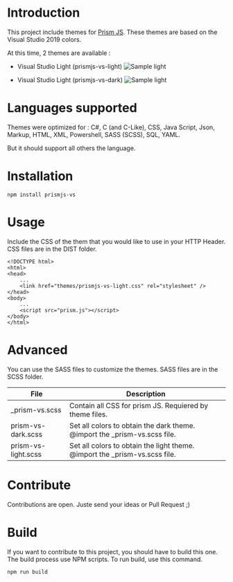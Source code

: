 # Introduction

This project include themes for [Prism JS](https://prismjs.com/). These themes are based on the Visual Studio 2019 colors.

At this time, 2 themes are available :
- Visual Studio Light (prismjs-vs-light)
![Sample light](https://github.com/JeremyJeanson/prismjs-vs/raw/main/Documentation/Images/sample-light.png)

- Visual Studio Light (prismjs-vs-dark)
![Sample light](https://github.com/JeremyJeanson/prismjs-vs/raw/main/Documentation/Images/sample-dark.png)

# Languages supported
Themes were optimized for : C#, C (and C-Like), CSS, Java Script, Json, Markup, HTML, XML, Powershell, SASS (SCSS), SQL, YAML.

But it should support all others the language.

# Installation
```
npm install prismjs-vs
```

# Usage
Include the CSS of the them that you would like to use in your HTTP Header. CSS files are in the DIST folder.

```
<!DOCTYPE html>
<html>
<head>
	...
    <link href="themes/prismjs-vs-light.css" rel="stylesheet" />
</head>
<body>
	...
    <script src="prism.js"></script>
</body>
</html>
```
# Advanced
You can use the SASS files to customize the themes. SASS files are in the SCSS folder.

| File                | Description |
|-|-|
| _prism-vs.scss      | Contain all CSS for prism JS. Requiered by theme files. |
| prism-vs-dark.scss  | Set all colors to obtain the dark theme. @import the _prism-vs.scss file.|
| prism-vs-light.scss | Set all colors to obtain the light theme. @import the _prism-vs.scss file.|

# Contribute

Contributions are open. Juste send your ideas or Pull Request ;)

# Build
If you want to contribute to this project, you should have to build this one. The build process use NPM scripts. To run build, use this command.
```
npm run build
```
